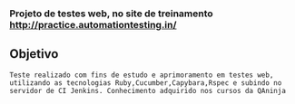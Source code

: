 ### Projeto de testes web,  no site de treinamento  http://practice.automationtesting.in/


## Objetivo
`
Teste realizado com fins de estudo e aprimoramento em testes web, utilizando as tecnologias Ruby,Cucumber,Capybara,Rspec e subindo no servidor de CI Jenkins.
Conhecimento adquirido nos cursos da QAninja
`
